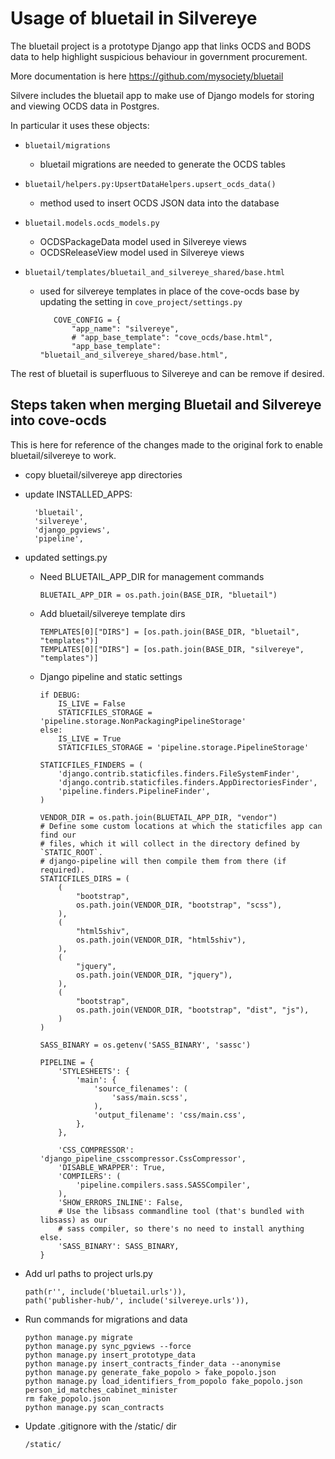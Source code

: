 # Usage of bluetail in Silvereye

The bluetail project is a prototype Django app that links OCDS and BODS data to help highlight suspicious 
behaviour in government procurement.

More documentation is here https://github.com/mysociety/bluetail

Silvere includes the bluetail app to make use of Django models for storing and viewing OCDS data in Postgres.

In particular it uses these objects:

- `bluetail/migrations`
    - bluetail migrations are needed to generate the OCDS tables 

- `bluetail/helpers.py:UpsertDataHelpers.upsert_ocds_data()`
    - method used to insert OCDS JSON data into the database

- `bluetail.models.ocds_models.py`
    - OCDSPackageData model used in Silvereye views 
    - OCDSReleaseView model used in Silvereye views

- `bluetail/templates/bluetail_and_silvereye_shared/base.html`
   - used for silvereye templates in place of the cove-ocds base by updating the setting in `cove_project/settings.py`
            
            COVE_CONFIG = {
                "app_name": "silvereye",
                # "app_base_template": "cove_ocds/base.html",
                "app_base_template": "bluetail_and_silvereye_shared/base.html",   

The rest of bluetail is superfluous to Silvereye and can be remove if desired.


## Steps taken when merging Bluetail and Silvereye into cove-ocds

This is here for reference of the changes made to the original fork to enable bluetail/silvereye to work.

- copy bluetail/silvereye app directories
- update INSTALLED_APPS:


        'bluetail',
        'silvereye',
        'django_pgviews',
        'pipeline',

- updated settings.py
    - Need BLUETAIL_APP_DIR for management commands

        ```
        BLUETAIL_APP_DIR = os.path.join(BASE_DIR, "bluetail")
        ```

    - Add bluetail/silvereye template dirs

        ```
        TEMPLATES[0]["DIRS"] = [os.path.join(BASE_DIR, "bluetail", "templates")]
        TEMPLATES[0]["DIRS"] = [os.path.join(BASE_DIR, "silvereye", "templates")]
        ```

    - Django pipeline and static settings

        ```
        if DEBUG:
            IS_LIVE = False
            STATICFILES_STORAGE = 'pipeline.storage.NonPackagingPipelineStorage'
        else:
            IS_LIVE = True
            STATICFILES_STORAGE = 'pipeline.storage.PipelineStorage'

        STATICFILES_FINDERS = (
            'django.contrib.staticfiles.finders.FileSystemFinder',
            'django.contrib.staticfiles.finders.AppDirectoriesFinder',
            'pipeline.finders.PipelineFinder',
        )

        VENDOR_DIR = os.path.join(BLUETAIL_APP_DIR, "vendor")
        # Define some custom locations at which the staticfiles app can find our
        # files, which it will collect in the directory defined by `STATIC_ROOT`.
        # django-pipeline will then compile them from there (if required).
        STATICFILES_DIRS = (
            (
                "bootstrap",
                os.path.join(VENDOR_DIR, "bootstrap", "scss"),
            ),
            (
                "html5shiv",
                os.path.join(VENDOR_DIR, "html5shiv"),
            ),
            (
                "jquery",
                os.path.join(VENDOR_DIR, "jquery"),
            ),
            (
                "bootstrap",
                os.path.join(VENDOR_DIR, "bootstrap", "dist", "js"),
            )
        )

        SASS_BINARY = os.getenv('SASS_BINARY', 'sassc')

        PIPELINE = {
            'STYLESHEETS': {
                'main': {
                    'source_filenames': (
                        'sass/main.scss',
                    ),
                    'output_filename': 'css/main.css',
                },
            },

            'CSS_COMPRESSOR': 'django_pipeline_csscompressor.CssCompressor',
            'DISABLE_WRAPPER': True,
            'COMPILERS': (
                'pipeline.compilers.sass.SASSCompiler',
            ),
            'SHOW_ERRORS_INLINE': False,
            # Use the libsass commandline tool (that's bundled with libsass) as our
            # sass compiler, so there's no need to install anything else.
            'SASS_BINARY': SASS_BINARY,
        }
        ```
- Add url paths to project urls.py

    ```
    path(r'', include('bluetail.urls')),
    path('publisher-hub/', include('silvereye.urls')),
    ```

- Run commands for migrations and data

    ```
    python manage.py migrate
    python manage.py sync_pgviews --force
    python manage.py insert_prototype_data
    python manage.py insert_contracts_finder_data --anonymise
    python manage.py generate_fake_popolo > fake_popolo.json
    python manage.py load_identifiers_from_popolo fake_popolo.json person_id_matches_cabinet_minister
    rm fake_popolo.json
    python manage.py scan_contracts
    ```

- Update .gitignore with the /static/ dir

    ```
    /static/
    ```
